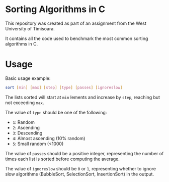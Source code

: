 # Sorting Algorithms in C

This repository was created as part of an assignment from the West University of Timisoara.

It contains all the code used to benchmark the most common sorting algorithms in C.

# Usage

Basic usage example:

```bash
sort [min] [max] [step] [type] [passes] [ignoreslow]
```

The lists sorted will start at `min` lements and increase by `step`, reaching but not exceeding `max`.


The value of `type` should be one of the following:
- `1`: Random
- `2`: Ascending
- `3`: Descending
- `4`: Almost ascending (10% random)
- `5`: Small random (<1000)

The value of `passes` should be a positive integer, representing the number of times each list is sorted before computing the average.


The value of `ignoreslow` should be `0` or `1`, representing whether to ignore slow algorithms (BubbleSort, SelectionSort, InsertionSort) in the output.